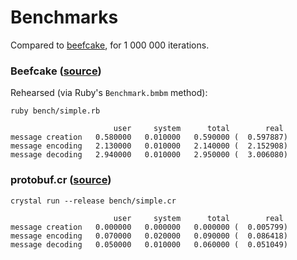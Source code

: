 # Benchmarks

Compared to [beefcake](https://github.com/protobuf-ruby/beefcake), for 1 000 000 iterations.

### Beefcake ([source](https://github.com/protobuf-ruby/beefcake/blob/86e750e556eee930e089c4a5238db6b9b605681b/bench/simple.rb))

Rehearsed (via Ruby's `Benchmark.bmbm` method):

```
ruby bench/simple.rb

                       user     system      total        real
message creation   0.580000   0.010000   0.590000 (  0.597887)
message encoding   2.130000   0.010000   2.140000 (  2.152908)
message decoding   2.940000   0.010000   2.950000 (  3.006080)
```

### protobuf.cr ([source](https://github.com/jeromegn/protobuf.cr/master/bench/simple.cr))

```
crystal run --release bench/simple.cr

                       user     system      total        real
message creation   0.000000   0.000000   0.000000 (  0.005799)
message encoding   0.070000   0.020000   0.090000 (  0.086418)
message decoding   0.050000   0.010000   0.060000 (  0.051049)
```